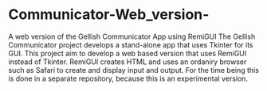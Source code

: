 # Communicator-Web_version-
A web version of the Gellish Communicator App using RemiGUI
The Gellish Communicator project develops a stand-alone app that uses Tkinter for its GUI.
This project aim to develop a web based version that uses RemiGUI instead of Tkinter.
RemiGUI creates HTML and uses an ordaniry browser such as Safari to create and display input and output.
For the time being this is done in a separate repository, because this is an experimental version.
